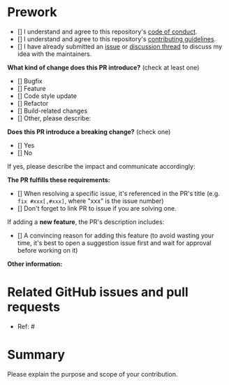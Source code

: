 # Prework

- [] I understand and agree to this repository's [code of conduct](https://github.com/EPFL-ENAC/TOPO-DataGen/blob/main/CODE_OF_CONDUCT.md).
- [] I understand and agree to this repository's [contributing guidelines](https://github.com/EPFL-ENAC/TOPO-DataGen/blob/main/CONTRIBUTING.md).
- [] I have already submitted an [issue](https://github.com/EPFL-ENAC/TOPO-DataGen/issues) or [discussion thread](https://github.com/EPFL-ENAC/TOPO-DataGen/discussions) to discuss my idea with the maintainers.


<!-- (Update "[ ]" to "[x]" to check a box) -->

**What kind of change does this PR introduce?** (check at least one)

- [] Bugfix
- [] Feature
- [] Code style update
- [] Refactor
- [] Build-related changes
- [] Other, please describe:

**Does this PR introduce a breaking change?** (check one)

- [] Yes
- [] No

If yes, please describe the impact and communicate accordingly:

**The PR fulfills these requirements:**

- [] When resolving a specific issue, it's referenced in the PR's title (e.g. `fix #xxx[,#xxx]`, where "xxx" is the issue number)
- [] Don't forget to link PR to issue if you are solving one.


If adding a **new feature**, the PR's description includes:

- [] A convincing reason for adding this feature (to avoid wasting your time, it's best to open a suggestion issue first and wait for approval before working on it)

**Other information:**

# Related GitHub issues and pull requests

- Ref: #

# Summary

Please explain the purpose and scope of your contribution.
